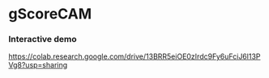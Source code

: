 # gScoreCAM
### Interactive demo

https://colab.research.google.com/drive/13BRR5eiOE0zIrdc9Fy6uFciJ6l13PVg8?usp=sharing
